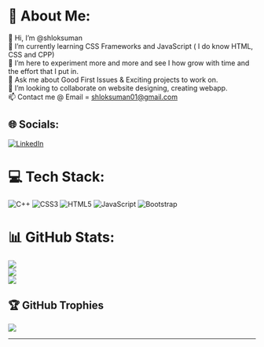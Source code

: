 # 💫 About Me:
👋 Hi, I’m @shloksuman<br>🌱 I’m currently learning CSS Frameworks and JavaScript ( I do know HTML, CSS and CPP)<br>👀 I’m here to experiment more and more and see I how grow with time and the effort that I put in.<br>💬 Ask me about Good First Issues & Exciting projects to work on.<br>💞️ I’m looking to collaborate on website designing, creating webapp.<br>📫 Contact me @ Email = shloksuman01@gmail.com


## 🌐 Socials:
[![LinkedIn](https://img.shields.io/badge/LinkedIn-%230077B5.svg?logo=linkedin&logoColor=white)](https://linkedin.com/in/shlok-suman-410b52211) 

# 💻 Tech Stack:
![C++](https://img.shields.io/badge/c++-%2300599C.svg?style=plastic&logo=c%2B%2B&logoColor=white) ![CSS3](https://img.shields.io/badge/css3-%231572B6.svg?style=plastic&logo=css3&logoColor=white) ![HTML5](https://img.shields.io/badge/html5-%23E34F26.svg?style=plastic&logo=html5&logoColor=white) ![JavaScript](https://img.shields.io/badge/javascript-%23323330.svg?style=plastic&logo=javascript&logoColor=%23F7DF1E) ![Bootstrap](https://img.shields.io/badge/bootstrap-%23563D7C.svg?style=plastic&logo=bootstrap&logoColor=white)
# 📊 GitHub Stats:
![](https://github-readme-stats.vercel.app/api?username=shloksuman&theme=radical&hide_border=false&include_all_commits=true&count_private=true)<br/>
![](https://github-readme-streak-stats.herokuapp.com/?user=shloksuman&theme=radical&hide_border=false)<br/>
![](https://github-readme-stats.vercel.app/api/top-langs/?username=shloksuman&theme=radical&hide_border=false&include_all_commits=true&count_private=true&layout=compact)

## 🏆 GitHub Trophies
![](https://github-profile-trophy.vercel.app/?username=shloksuman&theme=radical&no-frame=false&no-bg=false&margin-w=4)

---
